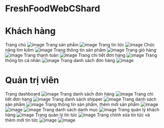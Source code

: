 # FreshFoodWebCShard
# Khách hàng
Trang chủ
![image](https://github.com/tlthang281201/FreshFoodWebCShard/assets/142721732/55a1c3bf-6c24-48c5-a45f-b4d1b792f468)
Trang sản phẩm
![image](https://github.com/tlthang281201/FreshFoodWebCShard/assets/142721732/31482238-1d1c-4f85-bd16-29b78e67ddbb)
Trang tin tức
![image](https://github.com/tlthang281201/FreshFoodWebCShard/assets/142721732/eb87a5ed-af7e-49fc-b90d-945921a94507)
Chức năng tìm kiếm
![image](https://github.com/tlthang281201/FreshFoodWebCShard/assets/142721732/072740e7-f536-40c1-9699-7b35c7150d22)
Trang thông tin sản phẩm
![image](https://github.com/tlthang281201/FreshFoodWebCShard/assets/142721732/f7e5e513-e8e5-4a48-b5c5-997d24e9f3fc)
Trang giỏ hàng
![image](https://github.com/tlthang281201/FreshFoodWebCShard/assets/142721732/64f40208-1843-4aed-86a7-cb395eefe973)
Trang thanh toán
![image](https://github.com/tlthang281201/FreshFoodWebCShard/assets/142721732/0b761667-74eb-45a6-a405-a55aa2d4b48a)
Trang chi tiết đơn hàng
![image](https://github.com/tlthang281201/FreshFoodWebCShard/assets/142721732/767f4786-ee16-4be9-92fe-6d05861288ee)
Trang thông tin cá nhân
![image](https://github.com/tlthang281201/FreshFoodWebCShard/assets/142721732/7e97eeca-1acb-40de-ac46-d18839d9c6ba)
Trang danh sách đơn hàng
![image](https://github.com/tlthang281201/FreshFoodWebCShard/assets/142721732/ff4d3bb0-492f-43b9-894b-a3fceee07b99)
# Quản trị viên
Trang dashboard
![image](https://github.com/tlthang281201/FreshFoodWebCShard/assets/142721732/922bcd2e-b994-455c-9628-b83482ddcc72)
Trang danh sách đơn hàng
![image](https://github.com/tlthang281201/FreshFoodWebCShard/assets/142721732/60d98205-64d5-4723-8efd-6478c4d28cc2)
Trang chi tiết đơn hàng
![image](https://github.com/tlthang281201/FreshFoodWebCShard/assets/142721732/e68bc694-10be-4cf5-ac37-98c4aa42be7d)
Trang danh sách shipper
![image](https://github.com/tlthang281201/FreshFoodWebCShard/assets/142721732/ed099686-5eff-4932-98a1-ab8e495fa8e4)
Trang danh sách sản phẩm
![image](https://github.com/tlthang281201/FreshFoodWebCShard/assets/142721732/7b2af3ca-e53d-4a41-865f-1e86a69b029a)
Trang thông tin sản phẩm, thêm mới sản phẩm
![image](https://github.com/tlthang281201/FreshFoodWebCShard/assets/142721732/161f95a7-c940-4240-a124-b4ac253ff1d4)
![image](https://github.com/tlthang281201/FreshFoodWebCShard/assets/142721732/6b4ffaa4-b060-4e3c-bbae-8d8848df2991)
![image](https://github.com/tlthang281201/FreshFoodWebCShard/assets/142721732/f1770e0a-f3ea-403b-a9b1-d8e91cd3e5ba)
Trang danh sách danh mục
![image](https://github.com/tlthang281201/FreshFoodWebCShard/assets/142721732/270acedf-c43a-427c-88d4-0076c10c76be)
Trang quản lý khách hàng
![image](https://github.com/tlthang281201/FreshFoodWebCShard/assets/142721732/ff6851ad-93b6-4ab0-ab01-0f622309a48f)
Trang quản lý tin tức
![image](https://github.com/tlthang281201/FreshFoodWebCShard/assets/142721732/00419e13-c0aa-49d0-9ad6-fe576173e3a2)
Trang chỉnh sửa tin tức và thêm mới tin tức
![image](https://github.com/tlthang281201/FreshFoodWebCShard/assets/142721732/65f639b0-c113-49ea-8e70-41a661ece192)
![image](https://github.com/tlthang281201/FreshFoodWebCShard/assets/142721732/3f986d6d-f5f1-487f-86d2-530cfed2737d)

















